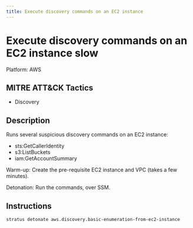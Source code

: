 ```yaml
---
title: Execute discovery commands on an EC2 instance
---
```


# Execute discovery commands on an EC2 instance  <span class="w3-badge w3-orange w3-round w3-text-sand" title="This attack technique might be slow to warm up or detonate">slow</span> 

Platform: AWS

## MITRE ATT&CK Tactics


- Discovery

## Description


Runs several suspicious discovery commands on an EC2 instance:

- sts:GetCallerIdentity
- s3:ListBuckets
- iam:GetAccountSummary


Warm-up: Create the pre-requisite EC2 instance and VPC (takes a few minutes).

Detonation: Run the commands, over SSM.


## Instructions

```bash title="Detonate with Stratus Red Team"
stratus detonate aws.discovery.basic-enumeration-from-ec2-instance
```